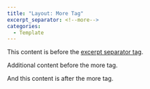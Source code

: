 ```yaml
---
title: "Layout: More Tag"
excerpt_separator: <!--more-->
categories:
  - Template
---
```


This content is before the [excerpt separator tag](http://jekyllrb.com/docs/posts/#post-excerpts).

Additional content before the more tag.

<!--more-->

And this content is after the more tag.
